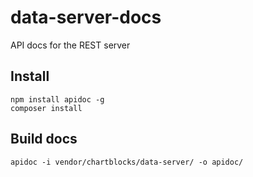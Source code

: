 data-server-docs
================

API docs for the REST server

Install
-------

```cli
npm install apidoc -g
composer install
```

Build docs
----------

`apidoc -i vendor/chartblocks/data-server/ -o apidoc/`
